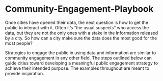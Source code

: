 # Community-Engagement-Playbook

Once cities have opened their data, the next question is how to get the public to interact with it. Often it’s “the usual suspects” who access the data, but they are not the only ones with a stake in the information released by a city. So how can a city make sure the data does the most good for the most people?
 
Strategies to engage the public in using data and information are similar to community engagement in any other field. The steps outlined below can guide cities toward developing a meaningful public engagement strategy to achieve their intended purpose. The examples throughout are meant to provide inspiration.
